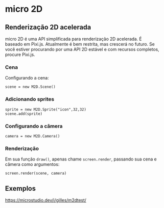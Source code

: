 # micro 2D
## Renderização 2D acelerada

micro 2D é uma API simplificada para renderização 2D acelerada. É baseado em Pixi.js. Atualmente é bem restrita, mas crescerá no futuro. Se você estiver procurando por uma API 2D estável e com recursos completos, procure Pixi.js.

### Cena
Configurando a cena:

```
scene = new M2D.Scene()
```

### Adicionando sprites

```
sprite = new M2D.Sprite("icon",32,32)
scene.add(sprite)
```

### Configurando a câmera

```
camera = new M2D.Camera()
```

### Renderização

Em sua função `draw()`, apenas chame `screen.render`, passando sua cena e câmera como argumentos:

```
screen.render(scene, camera)
```

## Exemplos

https://microstudio.dev/i/gilles/m2dtest/
